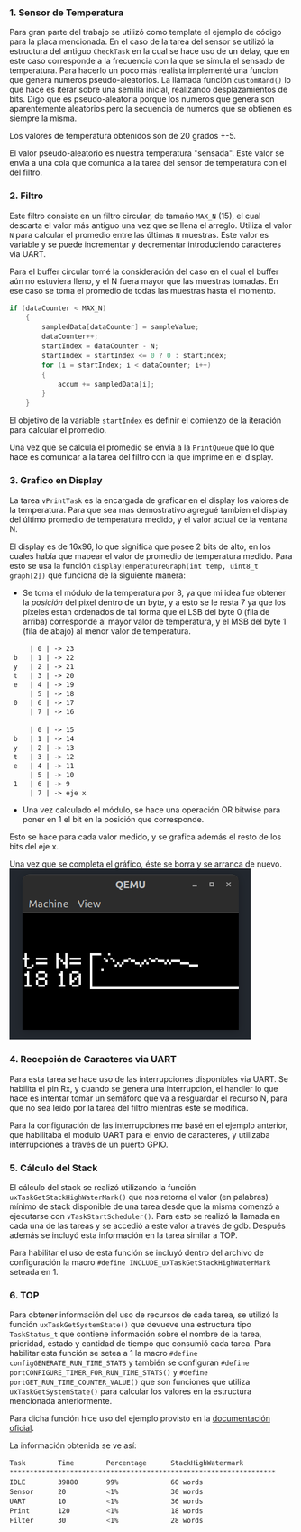 
### 1. Sensor de Temperatura
Para gran parte del trabajo se utilizó como template el ejemplo de código para la placa mencionada. 
En el caso de la tarea del sensor se utilizó la estructura del antiguo `CheckTask` en la cual se hace uso de un delay, que en este caso corresponde a la frecuencia con la que se simula el sensado de temperatura.
Para hacerlo un poco más realista implementé una funcion que genera numeros pseudo-aleatorios.
La llamada función `customRand()` lo que hace es iterar sobre una semilla inicial, realizando desplazamientos de bits. Digo que es pseudo-aleatoria porque los numeros que genera son aparentemente aleatorios pero la secuencia de numeros que se obtienen es siempre la misma. 

Los valores de temperatura obtenidos son de 20 grados +-5.

El valor pseudo-aleatorio es nuestra temperatura "sensada".
Este valor se envía a una cola que comunica a la tarea del sensor de temperatura con el del filtro.

### 2. Filtro
Este filtro consiste en un filtro circular, de tamaño `MAX_N` (15), el cual descarta el valor más antiguo una vez que se llena el arreglo. Utiliza el valor `N` para calcular el promedio entre las últimas `N` muestras. Este valor es variable y se puede incrementar y decrementar introduciendo caracteres via UART. 

Para el buffer circular tomé la consideración del caso en el cual el buffer aún no estuviera lleno, y el N fuera mayor que las muestras tomadas. En ese caso se toma el promedio de todas las muestras hasta el momento.

```c
if (dataCounter < MAX_N)
    {
        sampledData[dataCounter] = sampleValue;
        dataCounter++;
        startIndex = dataCounter - N;
        startIndex = startIndex <= 0 ? 0 : startIndex; 
        for (i = startIndex; i < dataCounter; i++)
        {
            accum += sampledData[i];
        }
    }
```

El objetivo de la variable `startIndex` es definir el comienzo de la iteración para calcular el promedio. 

Una vez que se calcula el promedio se envía a la `PrintQueue` que lo que hace es comunicar a la tarea del filtro con la que imprime en el display.

### 3. Grafico en Display
La tarea `vPrintTask` es la encargada de graficar en el display los valores de la temperatura.
Para que sea mas demostrativo agregué tambien el display del último promedio de temperatura medido, y el valor actual de la ventana N.

El display es de 16x96, lo que significa que posee 2 bits de alto, en los cuales había que mapear el valor de promedio de temperatura medido. Para esto se usa la función `displayTemperatureGraph(int temp, uint8_t graph[2])` que funciona de la siguiente manera:
- Se toma el módulo de la temperatura por 8, ya que mi idea fue obtener la _posición_ del pixel dentro de un byte, y a esto se le resta 7 ya que los píxeles estan ordenados de tal forma que el LSB del byte 0 (fila de arriba) corresponde al mayor valor de temperatura, y el MSB del byte 1 (fila de abajo) al menor valor de temperatura.
```
     | 0 | -> 23
 b   | 1 | -> 22
 y   | 2 | -> 21
 t   | 3 | -> 20
 e   | 4 | -> 19
     | 5 | -> 18
 0   | 6 | -> 17
     | 7 | -> 16

     | 0 | -> 15
 b   | 1 | -> 14
 y   | 2 | -> 13
 t   | 3 | -> 12
 e   | 4 | -> 11
     | 5 | -> 10
 1   | 6 | -> 9
     | 7 | -> eje x
```
- Una vez calculado el módulo, se hace una operación OR bitwise para poner en 1 el bit en la posición que corresponde.

Esto se hace para cada valor medido, y se grafica además el resto de los bits del eje x.

Una vez que se completa el gráfico, éste se borra y se arranca de nuevo.
![Display](images/displayRTOS.png)

### 4. Recepción de Caracteres via UART
Para esta tarea se hace uso de las interrupciones disponibles via UART. Se habilita el pin Rx, y cuando se genera una interrupción, el handler lo que hace es intentar tomar un semáforo que va a resguardar el recurso N, para que no sea leído por la tarea del filtro mientras éste se modifica.

Para la configuración de las interrupciones me basé en el ejemplo anterior, que habilitaba el modulo UART para el envío de caracteres, y utilizaba interrupciones a través de un puerto GPIO. 

### 5. Cálculo del Stack
El cálculo del stack se realizó utilizando la función `uxTaskGetStackHighWaterMark()` que nos retorna el valor (en palabras) mínimo de stack disponible de una tarea desde que la misma comenzó a ejecutarse con `vTaskStartScheduler()`.
Para esto se realizó la llamada en cada una de las tareas y se accedió a este valor a través de gdb. Después además se incluyó esta información en la tarea similar a TOP.

Para habilitar el uso de esta función se incluyó dentro del archivo de configuración la macro `#define INCLUDE_uxTaskGetStackHighWaterMark` seteada en 1.


### 6. TOP
Para obtener información del uso de recursos de cada tarea, se utilizó la función `uxTaskGetSystemState()` que devueve una estructura tipo `TaskStatus_t` que contiene información sobre el nombre de la tarea, prioridad, estado y cantidad de tiempo que consumió cada tarea.
Para habilitar esta función se setea a 1 la macro `#define configGENERATE_RUN_TIME_STATS` y también se configuran `#define portCONFIGURE_TIMER_FOR_RUN_TIME_STATS()` y `#define portGET_RUN_TIME_COUNTER_VALUE()` que son funciones que utiliza `uxTaskGetSystemState()` para calcular los valores en la estructura mencionada anteriormente.

Para dicha función hice uso del ejemplo provisto en la 
[documentación oficial](http://www.openrtos.net/uxTaskGetSystemState.html).

La información obtenida se ve así:

```bash
Task		Time		Percentage	    StackHighWatermark
****************************************************************** 
IDLE		39880		99%		        60 words
Sensor		20		    <1%		        30 words
UART		10		    <1%		        36 words
Print		120		    <1%		        18 words
Filter		30		    <1%		        28 words
```



